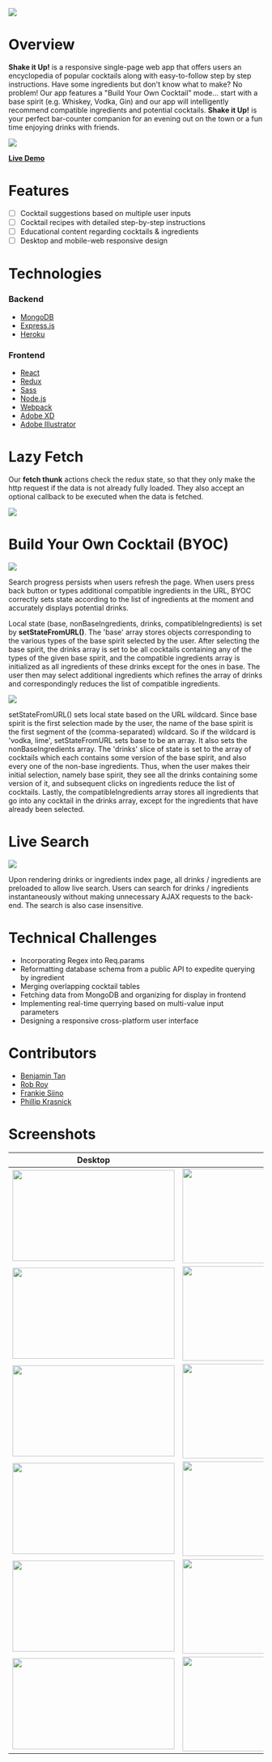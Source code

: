 <img src="https://github.com/BenjaminT88/shake_it_up/blob/master/frontend/src/assets/Logos/SIU%20Logo.png"></img>

# Overview
<strong>Shake it Up!</strong> is a responsive single-page web app that offers users an encyclopedia of popular cocktails along with easy-to-follow step by step instructions. Have some ingredients but don't know what to make? No problem! Our app features a "Build Your Own Cocktail" mode... start with a base spirit (e.g. Whiskey, Vodka, Gin) and our app will intelligently recommend compatible ingredients and potential cocktails. <strong>Shake it Up!</strong> is your perfect bar-counter companion for an evening out on the town or a fun time enjoying drinks with friends.

<img src="https://github.com/BenjaminT88/shake_it_up/blob/master/frontend/src/assets/GIFs/discover.gif"></img>

<a href="http://shake-it-up-aa.herokuapp.com" target="_blank"><strong>Live Demo</strong></a>

# Features
- [ ] Cocktail suggestions based on multiple user inputs
- [ ] Cocktail recipes with detailed step-by-step instructions
- [ ] Educational content regarding cocktails & ingredients
- [ ] Desktop and mobile-web responsive design

# Technologies

### Backend

<ul>
	<a href="https://www.mongodb.com/" target="_blank"><li>MongoDB</li></a>
	<a href="https://expressjs.com/" target="_blank"><li>Express.js</li></a>
	<a href="https://www.heroku.com/" target="_blank"><li>Heroku</li></a>
</ul>

### Frontend

<ul>
	<a href="https://reactjs.org/" target="_blank"><li>React</li></a>
	<a href="https://redux.js.org/" target="_blank"><li>Redux</li></a>
	<a href="https://sass-lang.com/" target="_blank"><li>Sass</li></a>
	<a href="https://nodejs.org/en/" target="_blank"><li>Node.js</li></a>
	<a href="https://webpack.js.org/" target="_blank"><li>Webpack</li></a>
	<a href="https://www.adobe.com/products/xd.html" target="_blank"><li>Adobe XD</li></a>
	<a href="https://www.adobe.com/products/illustrator.html" target="_blank"><li>Adobe Illustrator</li></a>
</ul>

# Lazy Fetch
Our <strong>fetch thunk</strong> actions check the redux state, so that they only make the http request if the data is not already fully loaded. They also accept an optional callback to be executed when the data is fetched.

<img src="https://github.com/BenjaminT88/shake_it_up/blob/master/frontend/src/assets/Code%20Snippets/siu_snip_1a.png?raw=true"></img>

# Build Your Own Cocktail (BYOC)

<img src="https://github.com/BenjaminT88/shake_it_up/blob/master/frontend/src/assets/GIFs/byoc.gif"></img>

Search progress persists when users refresh the page. When users press back button or types additional compatible ingredients in the URL, BYOC correctly sets state according to the list of ingredients at the moment and accurately displays potential drinks.

Local state (base, nonBaseIngredients, drinks, compatibleIngredients) is set by <strong>setStateFromURL()</strong>. The 'base' array stores objects corresponding to the various types of the base spirit selected by the user. After selecting the base spirit, the drinks array is set to be all cocktails containing any of the types of the given base spirit, and the compatible ingredients array is initialized as all ingredients of these drinks except for the ones in base.	The user then may select additional ingredients which refines the array of drinks and correspondingly reduces the list of compatible ingredients. 

<img src="https://github.com/BenjaminT88/shake_it_up/blob/master/frontend/src/assets/Code%20Snippets/siu_snip_2a.png?raw=true"></img>

setStateFromURL() sets local state based on the URL wildcard. Since base spirit is the first selection	made by the user, the name of the base spirit is the first segment of the (comma-separated) wildcard. So if the wildcard is 'vodka, lime', setStateFromURL sets base to be an array. It also sets the nonBaseIngredients array. The 'drinks' slice of state is set to the array of cocktails which each contains some version of the base spirit, and also every one of the non-base ingredients. Thus, when the user makes their initial selection, namely base spirit, they see all the drinks containing some version of it, and subsequent clicks on ingredients reduce the list of cocktails. Lastly, the compatibleIngredients array stores all ingredients that go into any cocktail in the drinks array, except for the ingredients that have already been selected.

# Live Search

<img src="https://github.com/BenjaminT88/shake_it_up/blob/master/frontend/src/assets/GIFs/live_search.gif"></img>

Upon rendering drinks or ingredients index page, all drinks / ingredients are preloaded to allow live search. Users can search for drinks / ingredients instantaneously without making unnecessary AJAX requests to the back-end. The search is also case insensitive.

# Technical Challenges

<ul>
	<li>Incorporating Regex into Req.params</li>
	<li>Reformatting database schema from a public API to expedite querying by ingredient</li>
	<li>Merging overlapping cocktail tables</li>
	<li>Fetching data from MongoDB and organizing for display in frontend</li>
	<li>Implementing real-time querrying based on multi-value input parameters</li>
	<li>Designing a responsive cross-platform user interface</li>
</ul>

# Contributors

<ul>
	<a href="https://github.com/BenjaminT88" target="_blank"><li>Benjamin Tan</li></a>
	<a href="https://github.com/robmroy" target="_blank"><li>Rob Roy</li></a>
	<a href="https://github.com/fsiino" target="_blank"><li>Frankie Siino</li></a>
	<a href="https://github.com/SkiesXR" target="_blank"><li>Phillip Krasnick</li></a>
</ul>

# Screenshots

| Desktop | Mobile |
| ------- | ------ |
|	<img src="https://github.com/BenjaminT88/shake_it_up/blob/master/frontend/src/assets/Screenshots/desktop-splash.png" height="180" width="320"></img> | <img src="https://github.com/BenjaminT88/shake_it_up/blob/master/frontend/src/assets/Screenshots/mobile-splash.png" height="187" width="406"></img> |
| <img src="https://github.com/BenjaminT88/shake_it_up/blob/master/frontend/src/assets/Screenshots/desktop-byoc-base.png" height="180" width="320"></img> | <img src="https://github.com/BenjaminT88/shake_it_up/blob/master/frontend/src/assets/Screenshots/mobile-byoc-base.png" height="187" width="406"></img> |
| <img src="https://github.com/BenjaminT88/shake_it_up/blob/master/frontend/src/assets/Screenshots/desktop-byoc-result.png" height="180" width="320"></img> | <img src="https://github.com/BenjaminT88/shake_it_up/blob/master/frontend/src/assets/Screenshots/mobile-byoc-result.png" height="187" width="406"></img> |
| <img src="https://github.com/BenjaminT88/shake_it_up/blob/master/frontend/src/assets/Screenshots/desktop-cocktail-idx.png" height="180" width="320"></img> | <img src="https://github.com/BenjaminT88/shake_it_up/blob/master/frontend/src/assets/Screenshots/mobile-cocktail-idx.png" height="187" width="406"></img> |
| <img src="https://github.com/BenjaminT88/shake_it_up/blob/master/frontend/src/assets/Screenshots/desktop-drink-show.png" height="180" width="320"></img> | <img src="https://github.com/BenjaminT88/shake_it_up/blob/master/frontend/src/assets/Screenshots/mobile-drink-show.png" height="187" width="406"></img> |
| <img src="https://github.com/BenjaminT88/shake_it_up/blob/master/frontend/src/assets/Screenshots/desktop-ingred-idx.png" height="180" width="320"></img> | <img src="https://github.com/BenjaminT88/shake_it_up/blob/master/frontend/src/assets/Screenshots/mobile-ingred-idx.png" height="187" width="406"></img> |